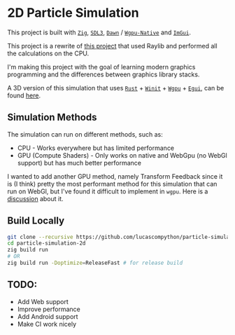 # 2D Particle Simulation
This project is built with [`Zig`](https://ziglang.org/), [`SDL3`](https://github.com/libsdl-org/SDL), [`Dawn`](https://github.com/google/dawn) / [`Wgpu-Native`](https://github.com/gfx-rs/wgpu-native) and [`ImGui`](https://github.com/ocornut/imgui).

This project is a rewrite of [this project](https://github.com/lucascompython/particles) that used Raylib and performed all the calculations on the CPU.

I'm making this project with the goal of learning modern graphics programming and the differences between graphics library stacks.

A 3D version of this simulation that uses [`Rust`](https://www.rust-lang.org/) + [`Winit`](https://github.com/rust-windowing/winit) + [`Wgpu`](https://github.com/gfx-rs/wgpu) + [`Egui`](https://github.com/emilk/egui), can be found [here](https://github.com/lucascompython/particle-simulation-3d).

## Simulation Methods
The simulation can run on different methods, such as:
- CPU - Works everywhere but has limited performance
- GPU (Compute Shaders) - Only works on native and WebGpu (no WebGl support) but has much better performance

I wanted to add another GPU method, namely Transform Feedback since it is (I think) pretty the most performant method for this simulation that can run on WebGl, but I've found it difficult to implement in `wgpu`. Here is a [discussion](https://github.com/gfx-rs/wgpu/discussions/7601) about it.

## Build Locally

```bash
git clone --recursive https://github.com/lucascompython/particle-simulation-2d.git
cd particle-simulation-2d
zig build run
# OR
zig build run -Doptimize=ReleaseFast # for release build
```

## TODO:
- Add Web support
- Improve performance
- Add Android support
- Make CI work nicely
